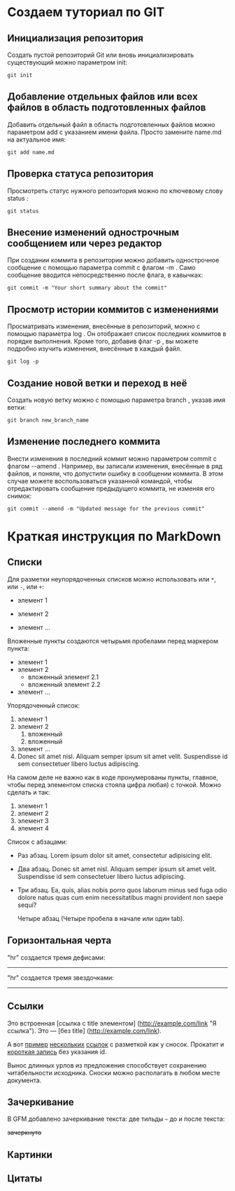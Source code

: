 #  Создаем туториал по GIT

## Инициализация репозитория

Создать пустой репозиторий Git или вновь инициализировать существующий можно параметром init:
```
git init
```

## Добавление отдельных файлов или всех файлов в область подготовленных файлов

Добавить отдельный файл в область подготовленных файлов можно параметром add с указанием имени файла. Просто замените name.md на актуальное имя:
```
git add name.md
```

## Проверка статуса репозитория

Просмотреть статус нужного репозитория можно по ключевому слову status :
```
git status
```

## Внесение изменений однострочным сообщением или через редактор

При создании коммита в репозитории можно добавить однострочное сообщение с помощью параметра commit с флагом -m . Само сообщение вводится непосредственно после флага, в кавычках:
```
git commit -m "Your short summary about the commit"
```

## Просмотр истории коммитов с изменениями

Просматривать изменения, внесённые в репозиторий, можно с помощью параметра log . Он отображает список последних коммитов в порядке выполнения. Кроме того, добавив флаг -p , вы можете подробно изучить изменения, внесённые в каждый файл.
```
git log -p
```

## Создание новой ветки и переход в неё
Создать новую ветку можно с помощью параметра branch , указав имя ветки:
```
git branch new_branch_name
```

## Изменение последнего коммита
Внести изменения в последний коммит можно параметром commit с флагом --amend . Например, вы записали изменения, внесённые в ряд файлов, и поняли, что допустили ошибку в сообщении коммита. В этом случае можете воспользоваться указанной командой, чтобы отредактировать сообщение предыдущего коммита, не изменяя его снимок:
```
git commit --amend -m "Updated message for the previous commit"
```

# Краткая инструкция по MarkDown

## Списки

Для разметки неупорядоченных списков можно использовать или `*`, или `-`, или `+`:

 * элемент 1
 - элемент 2
 + элемент ...

Вложенные пункты создаются четырьмя пробелами перед маркером пункта:

 * элемент 1
 * элемент 2
     * вложенный элемент 2.1
     * вложенный элемент 2.2
 * элемент ...

 Упорядоченный список:
 1. элемент 1
 2. элемент 2
    1. вложенный
    2. вложенный
  3. элемент ...
  4. Donec sit amet nisl. Aliquam semper ipsum sit amet velit. Suspendisse id sem consectetuer libero luctus adipiscing.

  На самом деле не важно как в коде пронумерованы пункты, главное, чтобы перед элементом списка стояла цифра любая) с точкой. Можно сделать и так:

  1. элемент 1
  0. элемент 2
  0. элемент 3
  0. элемент 4

Список с абзацами:

* Раз абзац. Lorem ipsum dolor sit amet, consectetur adipisicing elit.

* Два абзац. Donec sit amet nisl. Aliquam semper ipsum sit amet velit. Suspendisse id sem consectetuer libero luctus adipiscing.

* Три абзац. Ea, quis, alias nobis porro quos laborum minus sed fuga odio dolore natus quas cum enim necessitatibus magni provident non saepe sequi?

    Четыре абзац (Четыре пробела в начале или один tab).
    
## Горизонтальная черта

"hr" создается тремя дефисами:

---

"hr" создается тремя звездочками: 

***

## Ссылки

Это встроенная [ссылка с title элементом] (http://example.com/link "Я ссылка"). Это — [без title] (http://example.com/link).

А вот [пример][1] [нескольких][2] [ссылок][id] с разметкой как у сносок. Прокатит и [короткая запись][] без указания id.

[1]: http://example.com/ "Optional Title Here"
[2]: http://example.com/some
[id]: http://example.com/links (Optional Title Here)
[короткая запись]: http://example.com/short

Вынос длинных урлов из предложения способствует сохранению читабельности исходника. Сноски можно располагать в любом месте документа.

## Зачеркивание

В GFM добавлено зачеркивание текста: две тильды `~` до и
после текста:

~~зачеркнуто~~

## Картинки

## Цитаты
